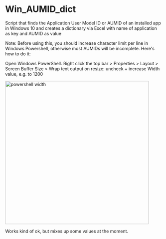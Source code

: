 # Win_AUMID_dict
Script that finds the Application User Model ID or AUMID of an installed app in Windows 10 and creates a dictionary via Excel with name of application as key and AUMID as value

Note:
Before using this, you should increase character limit per line in Windows Powershell, otherwise most AUMIDs will be incomplete. Here's how to do it:

Open Windows PowerShell.
Right click the top bar > Properties > Layout > Screen Buffer Size > Wrap text output on resize: uncheck + increase Width value, e.g. to 1200

<img width="460" alt="powershell width" src="https://user-images.githubusercontent.com/25702508/206517557-607f8f9b-b559-4271-b77f-f0bd7764c7d6.PNG">


Works kind of ok, but mixes up some values at the moment.
